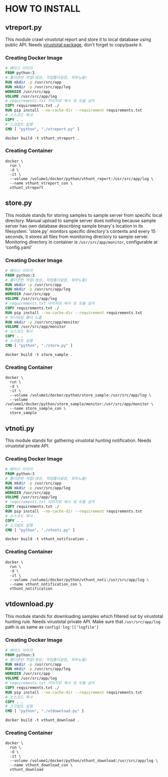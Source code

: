 # HOW TO INSTALL #

## vtreport.py ##
This module crawl virustotal report and store it to local database using public API. Needs [virustotal package](https://github.com/jumpingwhale/virustotal), don't forget to copy/paste it.

### Creating Docker Image ###
```Dockerfile
# 베이스 이미지
FROM python:3
# 폴더관련 작업(생성, 작업폴더설정, 외부노출)
RUN mkdir -p /usr/src/app
RUN mkdir -p /usr/src/app/log
WORKDIR /usr/src/app
VOLUME /usr/src/app/log
# requirements.txt 이미지로 복사 및 모듈 설치
COPY requirements.txt ./
RUN pip install --no-cache-dir --requirement requirements.txt
# 소스코드 복사
COPY . .
# 스크립트 실행
CMD [ "python", "./vtreport.py" ]
```
```
docker build -t vthunt_vtreport .
```

### Creating Container ###
```
docker \
  run \
  -d \
  -it \
  --volume /volume1/docker/python/vthunt_report:/usr/src/app/log \
  --name vthunt_vtreport_con \
  vthunt_vtreport
```

## store.py ##
This module stands for storing samples to sample server from specific local directory.
Manual upload to sample server does nothing because sample server has own database describing sample binary's location in its filesystem.
'store.py' monitors specific directory's contents and every 15 seconds, it stores all files from monitoring directory to sample server.
Monitoring directory in container is `/usr/src/app/monitor`, configurable at 'config.yaml' 

### Creating Docker Image ###
```Dockerfile
# 베이스 이미지
FROM python:3
# 폴더관련 작업(생성, 작업폴더설정, 외부노출)
RUN mkdir -p /usr/src/app
RUN mkdir -p /usr/src/app/log
WORKDIR /usr/src/app
VOLUME /usr/src/app/log
# requirements.txt 이미지로 복사 및 모듈 설치
COPY requirements.txt ./
RUN pip install --no-cache-dir --requirement requirements.txt
# 모니터링 폴더 노출
RUN mkdir -p /usr/src/app/monitor
VOLUME /usr/src/app/monitor
# 소스코드 복사
COPY . .
# 스크립트 실행
CMD [ "python", "./store.py" ]
```
```
docker build -t store_sample .
```

### Creating Container ###
```
docker \
  run \
  -d \
  -it \
  --volume /volume1/docker/python/store_sample:/usr/src/app/log \
  --volume /volume1/docker/python/store_sample/monitor:/usr/src/app/monitor \
  --name store_sample_con \
  store_sample
```

## vtnoti.py ##
This module stands for gathering virustotal hunting notification. Needs virustotal private API.

### Creating Docker Image ###
```Dockerfile
# 베이스 이미지
FROM python:3
# 폴더관련 작업(생성, 작업폴더설정, 외부노출)
RUN mkdir -p /usr/src/app
RUN mkdir -p /usr/src/app/log
WORKDIR /usr/src/app
VOLUME /usr/src/app/log
# requirements.txt 이미지로 복사 및 모듈 설치
COPY requirements.txt ./
RUN pip install --no-cache-dir --requirement requirements.txt
# 소스코드 복사
COPY . .
# 스크립트 실행
CMD [ "python", "./vtnoti.py" ]
```
```
docker build -t vthunt_notification .
```

### Creating Container ###
```
docker \
  run \
  -d \
  -it \
  --volume /volume1/docker/python/vthunt_noti:/usr/src/app/log \
  --name vthunt_notification_con \
  vthunt_notification
```

## vtdownload.py ##
This module stands for downloading samples which filtered out by virustotal hunting rule. Needs virustotal private API.
Make sure that `/usr/src/app/log` path is as same as `config['log']['logfile']`

### Creating Docker Image ###
```Dockerfile
# 베이스 이미지
FROM python:3
# 폴더관련 작업(생성, 작업폴더설정, 외부노출)
RUN mkdir -p /usr/src/app
RUN mkdir -p /usr/src/app/log
WORKDIR /usr/src/app
VOLUME /usr/src/app/log
# requirements.txt 이미지로 복사 및 모듈 설치
COPY requirements.txt ./
RUN pip install --no-cache-dir --requirement requirements.txt
# 소스코드 복사
COPY . .
# 스크립트 실행
CMD [ "python", "./vtdownload.py" ]
```
```
docker build -t vthunt_download .
```

### Creating Container ###
```
docker \
  run \
  -d \
  -it \
  --volume /volume1/docker/python/vthunt_download:/usr/src/app/log \
  --name vthunt_download_con \
  vthunt_download
```